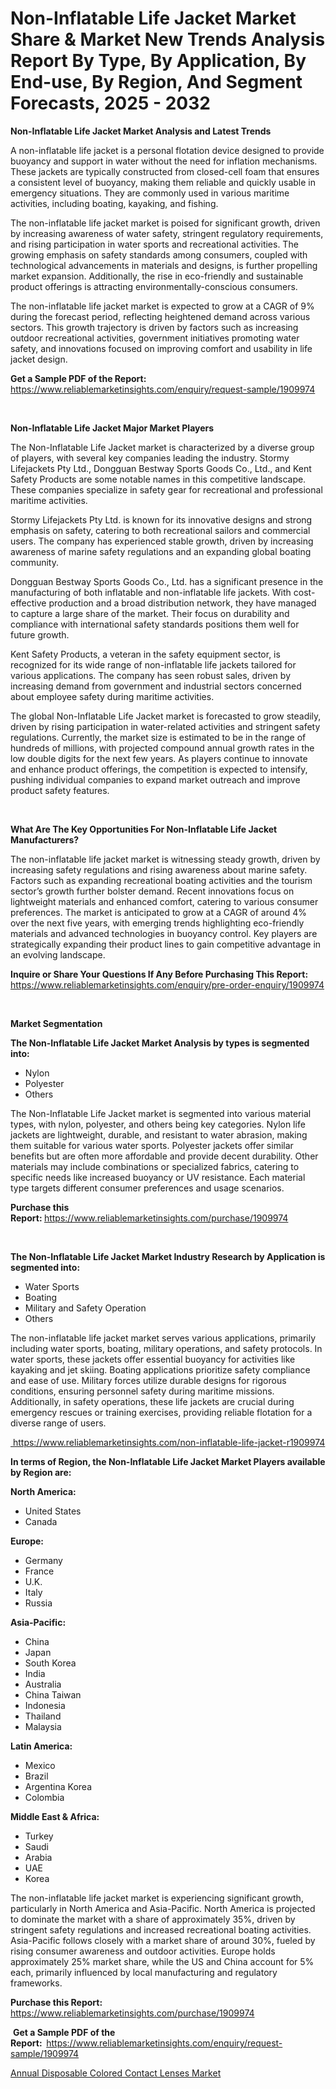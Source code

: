 <p><h1>Non-Inflatable Life Jacket Market Share & Market New Trends Analysis Report By Type, By Application, By End-use, By Region, And Segment Forecasts, 2025 - 2032</h1></p><p><strong>Non-Inflatable Life Jacket Market Analysis and Latest Trends</strong></p>
<p><p>A non-inflatable life jacket is a personal flotation device designed to provide buoyancy and support in water without the need for inflation mechanisms. These jackets are typically constructed from closed-cell foam that ensures a consistent level of buoyancy, making them reliable and quickly usable in emergency situations. They are commonly used in various maritime activities, including boating, kayaking, and fishing.</p><p>The non-inflatable life jacket market is poised for significant growth, driven by increasing awareness of water safety, stringent regulatory requirements, and rising participation in water sports and recreational activities. The growing emphasis on safety standards among consumers, coupled with technological advancements in materials and designs, is further propelling market expansion. Additionally, the rise in eco-friendly and sustainable product offerings is attracting environmentally-conscious consumers. </p><p>The non-inflatable life jacket market is expected to grow at a CAGR of 9% during the forecast period, reflecting heightened demand across various sectors. This growth trajectory is driven by factors such as increasing outdoor recreational activities, government initiatives promoting water safety, and innovations focused on improving comfort and usability in life jacket design.</p></p>
<p><strong>Get a Sample PDF of the Report:&nbsp;</strong> <a href="https://www.reliablemarketinsights.com/enquiry/request-sample/1909974?utm_campaign=1938&utm_medium=2&utm_source=Github&utm_content=ia&utm_term=10022025&utm_id=non-inflatable-life-jacket">https://www.reliablemarketinsights.com/enquiry/request-sample/1909974</a></p>
<p>&nbsp;</p>
<p><strong>Non-Inflatable Life Jacket Major Market Players</strong></p>
<p><p>The Non-Inflatable Life Jacket market is characterized by a diverse group of players, with several key companies leading the industry. Stormy Lifejackets Pty Ltd., Dongguan Bestway Sports Goods Co., Ltd., and Kent Safety Products are some notable names in this competitive landscape. These companies specialize in safety gear for recreational and professional maritime activities.</p><p>Stormy Lifejackets Pty Ltd. is known for its innovative designs and strong emphasis on safety, catering to both recreational sailors and commercial users. The company has experienced stable growth, driven by increasing awareness of marine safety regulations and an expanding global boating community.</p><p>Dongguan Bestway Sports Goods Co., Ltd. has a significant presence in the manufacturing of both inflatable and non-inflatable life jackets. With cost-effective production and a broad distribution network, they have managed to capture a large share of the market. Their focus on durability and compliance with international safety standards positions them well for future growth.</p><p>Kent Safety Products, a veteran in the safety equipment sector, is recognized for its wide range of non-inflatable life jackets tailored for various applications. The company has seen robust sales, driven by increasing demand from government and industrial sectors concerned about employee safety during maritime activities.</p><p>The global Non-Inflatable Life Jacket market is forecasted to grow steadily, driven by rising participation in water-related activities and stringent safety regulations. Currently, the market size is estimated to be in the range of hundreds of millions, with projected compound annual growth rates in the low double digits for the next few years. As players continue to innovate and enhance product offerings, the competition is expected to intensify, pushing individual companies to expand market outreach and improve product safety features.</p></p>
<p>&nbsp;</p>
<p><strong>What Are The Key Opportunities For Non-Inflatable Life Jacket Manufacturers?</strong></p>
<p><p>The non-inflatable life jacket market is witnessing steady growth, driven by increasing safety regulations and rising awareness about marine safety. Factors such as expanding recreational boating activities and the tourism sector’s growth further bolster demand. Recent innovations focus on lightweight materials and enhanced comfort, catering to various consumer preferences. The market is anticipated to grow at a CAGR of around 4% over the next five years, with emerging trends highlighting eco-friendly materials and advanced technologies in buoyancy control. Key players are strategically expanding their product lines to gain competitive advantage in an evolving landscape.</p></p>
<p><strong>Inquire or Share Your Questions If Any Before Purchasing This Report:</strong> <a href="https://www.reliablemarketinsights.com/enquiry/pre-order-enquiry/1909974?utm_campaign=1938&utm_medium=2&utm_source=Github&utm_content=ia&utm_term=10022025&utm_id=non-inflatable-life-jacket">https://www.reliablemarketinsights.com/enquiry/pre-order-enquiry/1909974</a></p>
<p>&nbsp;</p>
<p><strong>Market Segmentation</strong></p>
<p><strong>The Non-Inflatable Life Jacket Market Analysis by types is segmented into:</strong></p>
<p><ul><li>Nylon</li><li>Polyester</li><li>Others</li></ul></p>
<p><p>The Non-Inflatable Life Jacket market is segmented into various material types, with nylon, polyester, and others being key categories. Nylon life jackets are lightweight, durable, and resistant to water abrasion, making them suitable for various water sports. Polyester jackets offer similar benefits but are often more affordable and provide decent durability. Other materials may include combinations or specialized fabrics, catering to specific needs like increased buoyancy or UV resistance. Each material type targets different consumer preferences and usage scenarios.</p></p>
<p><strong>Purchase this Report:&nbsp;</strong><a href="https://www.reliablemarketinsights.com/purchase/1909974?utm_campaign=1938&utm_medium=2&utm_source=Github&utm_content=ia&utm_term=10022025&utm_id=non-inflatable-life-jacket">https://www.reliablemarketinsights.com/purchase/1909974</a></p>
<p>&nbsp;</p>
<p><strong>The Non-Inflatable Life Jacket Market Industry Research by Application is segmented into:</strong></p>
<p><ul><li>Water Sports</li><li>Boating</li><li>Military and Safety Operation</li><li>Others</li></ul></p>
<p><p>The non-inflatable life jacket market serves various applications, primarily including water sports, boating, military operations, and safety protocols. In water sports, these jackets offer essential buoyancy for activities like kayaking and jet skiing. Boating applications prioritize safety compliance and ease of use. Military forces utilize durable designs for rigorous conditions, ensuring personnel safety during maritime missions. Additionally, in safety operations, these life jackets are crucial during emergency rescues or training exercises, providing reliable flotation for a diverse range of users.</p></p>
<p><a href="https://www.reliablemarketinsights.com/non-inflatable-life-jacket-r1909974?utm_campaign=1938&utm_medium=2&utm_source=Github&utm_content=ia&utm_term=10022025&utm_id=non-inflatable-life-jacket">&nbsp;https://www.reliablemarketinsights.com/non-inflatable-life-jacket-r1909974</a></p>
<p><strong>In terms of Region, the Non-Inflatable Life Jacket Market Players available by Region are:</strong></p>
<p>
    <p> <strong> North America: </strong>
        <ul>
            <li>United States</li>
            <li>Canada</li>
        </ul>
        </p> 
    <p> <strong> Europe: </strong>
        <ul>
            <li>Germany</li>
            <li>France</li>
            <li>U.K.</li>
            <li>Italy</li>
            <li>Russia</li>
        </ul>
        </p> 
    <p> <strong> Asia-Pacific: </strong>
        <ul>
            <li>China</li>
            <li>Japan</li>
            <li>South Korea</li>
            <li>India</li>
            <li>Australia</li>
            <li>China Taiwan</li>
            <li>Indonesia</li>
            <li>Thailand</li>
            <li>Malaysia</li>
        </ul>
        </p> 
    <p> <strong> Latin America: </strong>
        <ul>
            <li>Mexico</li>
            <li>Brazil</li>
            <li>Argentina Korea</li>
            <li>Colombia</li>
        </ul>
        </p> 
    <p> <strong> Middle East & Africa: </strong>
        <ul>
            <li>Turkey</li>
            <li>Saudi</li>
            <li>Arabia</li>
            <li>UAE</li>
            <li>Korea</li>
        </ul>
    </p>
    </p>
<p><p>The non-inflatable life jacket market is experiencing significant growth, particularly in North America and Asia-Pacific. North America is projected to dominate the market with a share of approximately 35%, driven by stringent safety regulations and increased recreational boating activities. Asia-Pacific follows closely with a market share of around 30%, fueled by rising consumer awareness and outdoor activities. Europe holds approximately 25% market share, while the US and China account for 5% each, primarily influenced by local manufacturing and regulatory frameworks.</p></p>
<p><strong>Purchase this Report: </strong><a href="https://www.reliablemarketinsights.com/purchase/1909974?utm_campaign=1938&utm_medium=2&utm_source=Github&utm_content=ia&utm_term=10022025&utm_id=non-inflatable-life-jacket">https://www.reliablemarketinsights.com/purchase/1909974</a></p>
<p>&nbsp;<strong>Get a Sample PDF of the Report:&nbsp;&nbsp;</strong><a href="https://www.reliablemarketinsights.com/enquiry/request-sample/1909974?utm_campaign=1938&utm_medium=2&utm_source=Github&utm_content=ia&utm_term=10022025&utm_id=non-inflatable-life-jacket">https://www.reliablemarketinsights.com/enquiry/request-sample/1909974</a></p>
<p><strong></strong></p>
<p><p><a href="https://github.com/provorikovar/Market-Research-Report-List-7/blob/main/annual-disposable-colored-contact-lenses-market.md?utm_campaign=1938&utm_medium=2&utm_source=Github&utm_content=ia&utm_term=10022025&utm_id=non-inflatable-life-jacket">Annual Disposable Colored Contact Lenses Market</a></p></p>